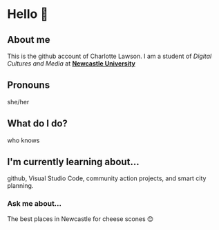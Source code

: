# Hello 👋
## About me
This is the github account of Charlotte Lawson. I am a student of *Digital Cultures and Media* at [**Newcastle University**](https://www.ncl.ac.uk)
## Pronouns
she/her
## What do I do?
who knows
## I'm currently learning about...
github, Visual Studio Code, community action projects, and smart city planning.
### Ask me about...
The best places in Newcastle for cheese scones 😊

<!--
**Claws54/Claws54** is a ✨ _special_ ✨ repository because its `README.md` (this file) appears on your GitHub profile.

Here are some ideas to get you started:

- 🔭 I’m currently working on ...
- 🌱 I’m currently learning ...
- 👯 I’m looking to collaborate on ...
- 🤔 I’m looking for help with ...
- 💬 Ask me about ...
- 📫 How to reach me: ...
- 😄 Pronouns: ...
- ⚡ Fun fact: ...
-->
